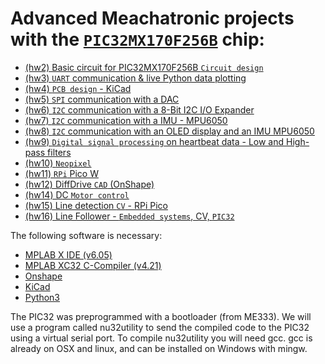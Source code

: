# Advanced Meachatronic projects with the [`PIC32MX170F256B`](https://www.microchip.com/en-us/product/PIC32MX170F256B) chip:

- [(hw2) Basic circuit for PIC32MX170F256B `Circuit design`](https://github.com/Marnonel6/advanced_mechatronics/tree/main/hw2)
- [(hw3) `UART` communication & live Python data plotting](https://github.com/Marnonel6/advanced_mechatronics/tree/main/hw3)
- [(hw4) `PCB design` - KiCad](https://github.com/Marnonel6/advanced_mechatronics/tree/main/hw4)
- [(hw5) `SPI` communication with a DAC](https://github.com/Marnonel6/advanced_mechatronics/tree/main/hw5)
- [(hw6) `I2C` communication with a 8-Bit I2C I/O Expander ](https://github.com/Marnonel6/advanced_mechatronics/tree/main/hw6)
- [(hw7) `I2C` communication with a IMU - MPU6050](https://github.com/Marnonel6/advanced_mechatronics/tree/main/hw7)
- [(hw8) `I2C` communication with an OLED display and an IMU MPU6050](https://github.com/Marnonel6/advanced_mechatronics/tree/main/hw8)
- [(hw9) `Digital signal processing` on heartbeat data - Low and High-pass filters](https://github.com/Marnonel6/advanced_mechatronics/tree/main/hw9)
- [(hw10) `Neopixel`](https://github.com/Marnonel6/advanced_mechatronics/tree/main/hw10)
- [(hw11) `RPi` Pico W](https://github.com/Marnonel6/advanced_mechatronics/tree/main/hw11)
- [(hw12) DiffDrive `CAD` (OnShape)](https://github.com/Marnonel6/advanced_mechatronics/tree/main/hw12)
- [(hw14) DC `Motor control`](https://github.com/Marnonel6/advanced_mechatronics/tree/main/hw14)
- [(hw15) Line detection `CV` - RPi Pico](https://github.com/Marnonel6/advanced_mechatronics/tree/main/hw15)
- [(hw16) Line Follower - `Embedded systems`, CV, `PIC32`](https://github.com/Marnonel6/advanced_mechatronics/tree/main/hw16)

The following software is necessary:
- [MPLAB X IDE (v6.05)](https://www.microchip.com/en-us/tools-resources/develop/mplab-x-ide)
- [MPLAB XC32 C-Compiler (v4.21)](https://www.microchip.com/en-us/tools-resources/develop/mplab-xc-compilers)
- [Onshape](https://www.onshape.com/en/)
- [KiCad](https://www.kicad.org/)
- [Python3](https://www.python.org/downloads/)

The PIC32 was preprogrammed with a bootloader (from ME333). We will use a program called nu32utility to send the compiled code to the PIC32 using a virtual serial port. To compile nu32utility you will need gcc. gcc is already on OSX and linux, and can be installed on Windows with mingw.
